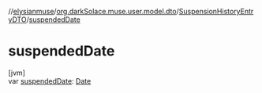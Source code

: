 //[elysianmuse](../../../index.md)/[org.darkSolace.muse.user.model.dto](../index.md)/[SuspensionHistoryEntryDTO](index.md)/[suspendedDate](suspended-date.md)

# suspendedDate

[jvm]\
var [suspendedDate](suspended-date.md): [Date](https://docs.oracle.com/javase/8/docs/api/java/util/Date.html)
